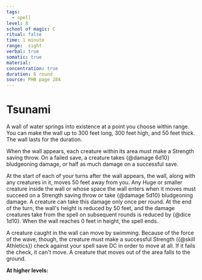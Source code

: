 ```yaml
---
tags:
  - spell
level: 8
school of magic: C
ritual: false
time: 1 minute
range:  sight
verbal: true
somatic: true
material: 
concentration: true
duration: 6 round
source: PHB page 284
---
```

# Tsunami
A wall of water springs into existence at a point you choose within range. You can make the wall up to 300 feet long, 300 feet high, and 50 feet thick. The wall lasts for the duration.

When the wall appears, each creature within its area must make a Strength saving throw. On a failed save, a creature takes {@damage 6d10} bludgeoning damage, or half as much damage on a successful save.

At the start of each of your turns after the wall appears, the wall, along with any creatures in it, moves 50 feet away from you. Any Huge or smaller creature inside the wall or whose space the wall enters when it moves must succeed on a Strength saving throw or take {@damage 5d10} bludgeoning damage. A creature can take this damage only once per round. At the end of the turn, the wall's height is reduced by 50 feet, and the damage creatures take from the spell on subsequent rounds is reduced by {@dice 1d10}. When the wall reaches 0 feet in height, the spell ends.

A creature caught in the wall can move by swimming. Because of the force of the wave, though, the creature must make a successful Strength ({@skill Athletics}) check against your spell save DC in order to move at all. If it fails the check, it can't move. A creature that moves out of the area falls to the ground.

**At higher levels:** 